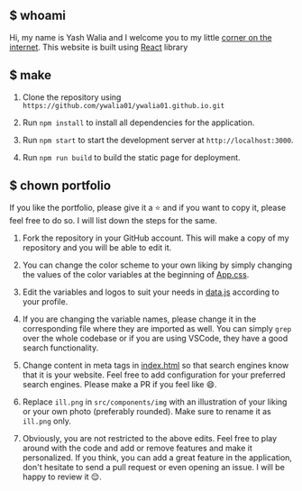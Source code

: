 ## $ whoami

Hi, my name is Yash Walia and I welcome you to my little
[corner on the internet](https://ywalia01.netlify.app/). This website is built using [React](https://reactjs.org/) library

## $ make

1. Clone the repository using `https://github.com/ywalia01/ywalia01.github.io.git`

2. Run `npm install` to install all dependencies for the application.

3. Run `npm start` to start the development server at `http://localhost:3000`.

4. Run `npm run build` to build the static page for deployment.

## $ chown <your name> portfolio

If you like the portfolio, please give it a :star: and if you want to copy it,
please feel free to do so. I will list down the steps for the same.

1. Fork the repository in your GitHub account. This will make a copy of my repository and you will be able to edit it.

2. You can change the color scheme to your own liking by simply changing the values of the color variables at the beginning of [App.css](src/components/css/App.css).

3. Edit the variables and logos to suit your needs in [data.js](src/data.js) according to your profile.

4. If you are changing the variable names, please change it in the corresponding file where they are imported as well. You can simply `grep` over the whole codebase or if you are using VSCode, they have a good search functionality.

5. Change content in meta tags in [index.html](index.html) so that search engines know that it is your website. Feel free to add configuration for your preferred search engines. Please make a PR if you feel like :smile:.

6. Replace `ill.png` in `src/components/img` with an illustration of your liking or your own photo (preferably rounded). Make sure to rename it as `ill.png` only.

7. Obviously, you are not restricted to the above edits. Feel free to play around with the code and add or remove features and make it personalized. If you think, you can add a great feature in the application, don't hesitate to send a pull request or even opening an issue. I will be happy to review it :relieved:.
